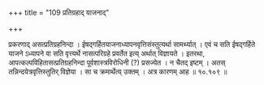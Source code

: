 +++
title = "109 प्रतिग्रहाद् याजनाद्"

+++

प्रकरणाद् असत्प्रतिग्रहनिन्दा । ईषद्गर्हितयाजनाध्यापनवृत्तिसंस्तुत्यर्था सामर्थ्यात् । एवं च सति ईषद्गर्हिते याजने ऽध्यापने वा सति वृत्त्यर्थे नासत्परिग्रहे प्रवर्तेत इत्य् अर्थात् विज्ञायते । इतरथा, आपत्कल्पविहितासत्प्रतिग्रहनिन्दा पूर्वशास्त्रविरोधिनी (?) प्रसज्येत । न चैतद् इष्टम् । अतस् तन्निन्दयेत्रवृत्तिस्तुतिर् विज्ञेया । सा च क्रमार्थेत्य् उक्तम् । अत्र कारणम् आह ॥ १०.१०९ ॥